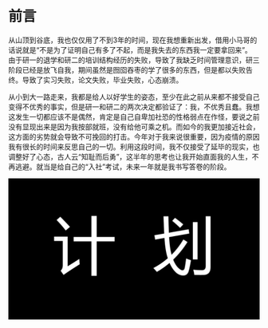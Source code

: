 # 前言

从山顶到谷底，我也仅仅用了不到3年的时间，现在我想重新出发，借用小马哥的话说就是“不是为了证明自己有多了不起，而是我失去的东西我一定要拿回来”。
由于研一的退学和研二的培训结构经历的失败，导致了我缺乏时间管理意识，研三阶段已经是放飞自我，期间虽然是囫囵吞枣的学了很多的东西，但是都以失败告终。导致了实习失败，论文失败，毕业失败，心态崩溃。

从小到大一路走来，我都是给人以好学生的姿态，至少在此之前从来都不接受自己变得不优秀的事实，但是研一和研二的两次决定都验证了：我，不优秀且蠢。我想这发生一切都应该不是偶然，肯定是自己自卑加社恐的性格弱点在作怪，要说之前没有显现出来是因为我按部就班，没有给他可乘之机。而如今的我更加接近社会，这方面的劣势就会导致不可挽回的打击。今年对于我来说很重要，因为疫情的原因我有很长的时间来反思自己的一切。利用这段时间，我不仅接受了延毕的现实，也调整好了心态，古人云“知耻而后勇”，这半年的思考也让我开始直面我的人生，不再逃避。就当是给自己的“入社”考试，未来一年就是我书写答卷的阶段。

![](./img/计划ppt.jpg)


